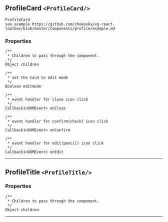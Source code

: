 ## ProfileCard `<ProfileCard/>`

```
ProfileCard
see example https://github.com/zhukovka/vg-react-toolbox/blob/master/components/profile/example.md 
```

### Properties
```
/**
 * Children to pass through the component.  
 */
Object children

/**
 * set the Card to edit mode  
 */
Boolean editmode

/**
 * event handler for close icon click  
 */
Callback1<DOMEvent> onClose

/**
 * event handler for confirm(check) icon click  
 */
Callback1<DOMEvent> onConfirm

/**
 * event handler for edit(pencil) icon click  
 */
Callback1<DOMEvent> onEdit
```


------------------------------------------------------------------

## ProfileTitle `<ProfileTitle/>`

### Properties
```
/**
 * Children to pass through the component.  
 */
Object children
```


------------------------------------------------------------------

